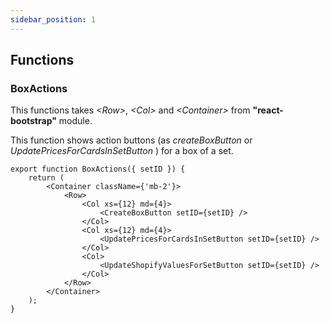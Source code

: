 ```yaml
---
sidebar_position: 1
---
```


## Functions

### BoxActions

This functions takes _<Row\>_, _<Col\>_ and _<Container\>_ from **"react-bootstrap"** module.

This function shows action buttons (as _createBoxButton_ or _UpdatePricesForCardsInSetButton_ ) for a box of a set.

```tsx
export function BoxActions({ setID }) {
    return (
        <Container className={'mb-2'}>
            <Row>
                <Col xs={12} md={4}>
                    <CreateBoxButton setID={setID} />
                </Col>
                <Col xs={12} md={4}>
                    <UpdatePricesForCardsInSetButton setID={setID} />
                </Col>
                <Col>
                    <UpdateShopifyValuesForSetButton setID={setID} />
                </Col>
            </Row>
        </Container>
    );
}
```